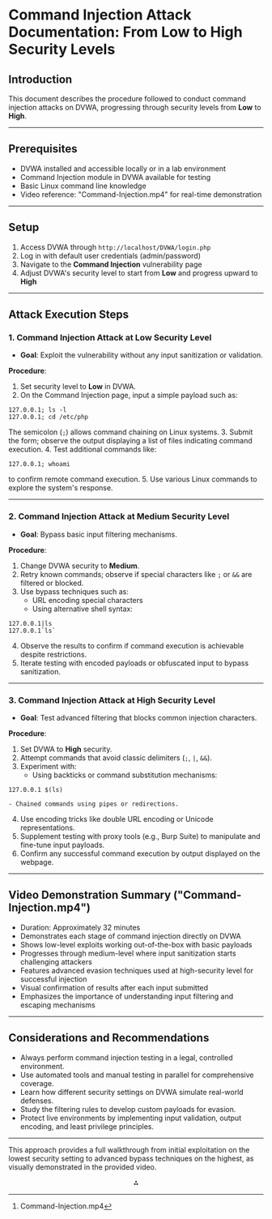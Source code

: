 # Command Injection Attack Documentation: From Low to High Security Levels

## Introduction

This document describes the procedure followed to conduct command injection attacks on DVWA, progressing through security levels from **Low** to **High**.

***

## Prerequisites

- DVWA installed and accessible locally or in a lab environment
- Command Injection module in DVWA available for testing
- Basic Linux command line knowledge
- Video reference: "Command-Injection.mp4" for real-time demonstration

***

## Setup

1. Access DVWA through `http://localhost/DVWA/login.php`
2. Log in with default user credentials (admin/password)
3. Navigate to the **Command Injection** vulnerability page
4. Adjust DVWA's security level to start from **Low** and progress upward to **High**

***

## Attack Execution Steps

### 1. Command Injection Attack at Low Security Level

- **Goal**: Exploit the vulnerability without any input sanitization or validation.

**Procedure**:

1. Set security level to **Low** in DVWA.
2. On the Command Injection page, input a simple payload such as:

```
127.0.0.1; ls -l
127.0.0.1; cd /etc/php
```

The semicolon (`;`) allows command chaining on Linux systems.
3. Submit the form; observe the output displaying a list of files indicating command execution.
4. Test additional commands like:

```
127.0.0.1; whoami
```

to confirm remote command execution.
5. Use various Linux commands to explore the system's response.

***

### 2. Command Injection Attack at Medium Security Level

- **Goal**: Bypass basic input filtering mechanisms.

**Procedure**:

1. Change DVWA security to **Medium**.
2. Retry known commands; observe if special characters like `;` or `&&` are filtered or blocked.
3. Use bypass techniques such as:
    - URL encoding special characters
    - Using alternative shell syntax:

```
127.0.0.1|ls
127.0.0.1`ls`
```

4. Observe the results to confirm if command execution is achievable despite restrictions.
5. Iterate testing with encoded payloads or obfuscated input to bypass sanitization.

***

### 3. Command Injection Attack at High Security Level

- **Goal**: Test advanced filtering that blocks common injection characters.

**Procedure**:

1. Set DVWA to **High** security.
2. Attempt commands that avoid classic delimiters (`;`, `|`, `&&`).
3. Experiment with:
    - Using backticks or command substitution mechanisms:

```
127.0.0.1 $(ls)
```

    - Chained commands using pipes or redirections.
4. Use encoding tricks like double URL encoding or Unicode representations.
5. Supplement testing with proxy tools (e.g., Burp Suite) to manipulate and fine-tune input payloads.
6. Confirm any successful command execution by output displayed on the webpage.

***

## Video Demonstration Summary ("Command-Injection.mp4")

- Duration: Approximately 32 minutes
- Demonstrates each stage of command injection directly on DVWA
- Shows low-level exploits working out-of-the-box with basic payloads
- Progresses through medium-level where input sanitization starts challenging attackers
- Features advanced evasion techniques used at high-security level for successful injection
- Visual confirmation of results after each input submitted
- Emphasizes the importance of understanding input filtering and escaping mechanisms

***

## Considerations and Recommendations

- Always perform command injection testing in a legal, controlled environment.
- Use automated tools and manual testing in parallel for comprehensive coverage.
- Learn how different security settings on DVWA simulate real-world defenses.
- Study the filtering rules to develop custom payloads for evasion.
- Protect live environments by implementing input validation, output encoding, and least privilege principles.

***

This approach provides a full walkthrough from initial exploitation on the lowest security setting to advanced bypass techniques on the highest, as visually demonstrated in the provided video.
<span style="display:none">[^1]</span>

<div style="text-align: center">⁂</div>

[^1]: Command-Injection.mp4

